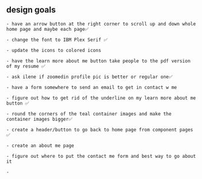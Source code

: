 ## design goals

    - have an arrow button at the right corner to scroll up and down whole home page and maybe each page✅

    - change the font to IBM Plex Serif ✅

    - update the icons to colored icons

    - have the learn more about me button take people to the pdf version of my resume ✅

    - ask ilene if zoomedin profile pic is better or regular one✅

    - have a form somewhere to send an email to get in contact w me 

    - figure out how to get rid of the underline on my learn more about me button ✅

    - round the corners of the teal container images and make the container images bigger✅

    - create a header/button to go back to home page from component pages ✅

    - create an about me page 

    - figure out where to put the contact me form and best way to go about it

    - 

    


